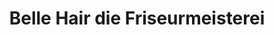 ---
title: "Belle Hair die Friseurmeisterei"
url: /nieder-hilbersheim/belle-hair-die-friseurmeisterei/
shop: Friseur
---